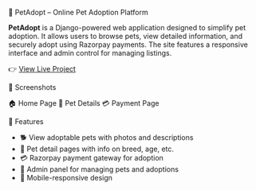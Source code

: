 🐾 PetAdopt – Online Pet Adoption Platform

**PetAdopt** is a Django-powered web application designed to simplify pet adoption. It allows users to browse pets, view detailed information, and securely adopt using Razorpay payments. The site features a responsive interface and admin control for managing listings.

👉 [View Live Project](https://sneha21.pythonanywhere.com/) 



📸 Screenshots

🏠 Home Page
🐶 Pet Details
💳 Payment Page



🚀 Features

- 🐕 View adoptable pets with photos and descriptions
- 📄 Pet detail pages with info on breed, age, etc.
- 💳 Razorpay payment gateway for adoption
- 🔐 Admin panel for managing pets and adoptions
- 📱 Mobile-responsive design

